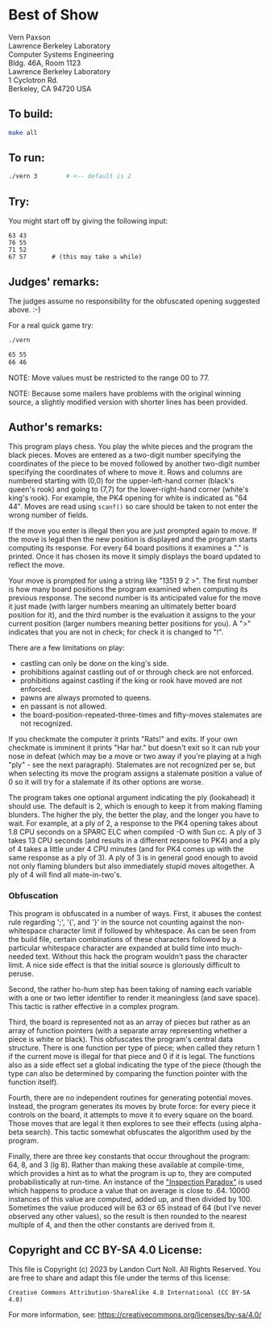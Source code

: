 # Best of Show

Vern Paxson  
Lawrence Berkeley Laboratory  
Computer Systems Engineering  
Bldg. 46A, Room 1123  
Lawrence Berkeley Laboratory  
1 Cyclotron Rd.  
Berkeley, CA 94720  USA  

## To build:

```sh
make all
```

## To run:

```sh
./vern 3		# <-- default is 2
```

## Try:


You might start off by giving the following input:

```
63 43
76 55
71 52
67 57		# (this may take a while)
```

## Judges' remarks:

The judges assume no responsibility for the obfuscated opening
suggested above.  :-)

For a real quick game try:

```sh
./vern

65 55
66 46

```

NOTE: Move values must be restricted to the range 00 to 77.

NOTE: Because some mailers have problems with the original winning source,
a slightly modified version with shorter lines has been provided.

## Author's remarks:

This program plays chess.  You play the white pieces and the program
the black pieces.  Moves are entered as a two-digit number specifying
the coordinates of the piece to be moved followed by another two-digit
number specifying the coordinates of where to move it.  Rows and
columns are numbered starting with (0,0) for the upper-left-hand corner
(black's queen's rook) and going to (7,7) for the lower-right-hand
corner (white's king's rook).  For example, the PK4 opening for white
is indicated as "64 44".  Moves are read using `scanf()` so care should
be taken to not enter the wrong number of fields.

If the move you enter is illegal then you are just prompted again to
move.  If the move is legal then the new position is displayed and the
program starts computing its response.  For every 64 board positions it
examines a "." is printed.  Once it has chosen its move it simply
displays the board updated to reflect the move.

Your move is prompted for using a string like "1351 9 2 >".  The first
number is how many board positions the program examined when computing
its previous response.  The second number is its anticipated value for
the move it just made (with larger numbers meaning an ultimately better
board position for it), and the third number is the evaluation it
assigns to the your current position (larger numbers meaning better
positions for you).  A ">" indicates that you are not in check; for
check it is changed to "!".

There are a few limitations on play:

- castling can only be done on the king's side.
- prohibitions against castling out of or through check are not enforced.
- prohibitions against castling if the king or rook have moved are not enforced.
- pawns are always promoted to queens.
- en passant is not allowed.
- the board-position-repeated-three-times and fifty-moves stalemates are not
recognized.

If you checkmate the computer it prints "Rats!" and exits. If your own
checkmate is imminent it prints "Har har." but doesn't exit so it can
rub your nose in defeat (which may be a move or two away if you're
playing at a high "ply" - see the next paragraph).  Stalemates are not
recognized per se, but when selecting its move the program assigns a
stalemate position a value of 0 so it will try for a stalemate if its
other options are worse.

The program takes one optional argument indicating the ply (lookahead)
it should use.  The default is 2, which is enough to keep it from
making flaming blunders.  The higher the ply, the better the play, and
the longer you have to wait.  For example, at a ply of 2, a response to
the PK4 opening takes about 1.8 CPU seconds on a SPARC ELC when
compiled -O with Sun cc.  A ply of 3 takes 13 CPU seconds (and results
in a different response to PK4) and a ply of 4 takes a little under 4
CPU minutes (and for PK4 comes up with the same response as a ply of
3).  A ply of 3 is in general good enough to avoid not only flaming
blunders but also immediately stupid moves altogether.  A ply of 4
will find all mate-in-two's.


### Obfuscation

This program is obfuscated in a number of ways.  First, it abuses the
contest rule regarding ';', '{', and '}' in the source not counting
against the non-whitespace character limit if followed by whitespace.
As can be seen from the build file, certain combinations of these
characters followed by a particular whitespace character are expanded
at build time into much-needed text.  Without this hack the program
wouldn't pass the character limit.  A nice side effect is that the
initial source is gloriously difficult to peruse.

Second, the rather ho-hum step has been taking of naming each variable
with a one or two letter identifier to render it meaningless (and save
space).  This tactic is rather effective in a complex program.

Third, the board is represented not as an array of pieces but rather as
an array of function pointers (with a separate array representing
whether a piece is white or black).  This obfuscates the program's
central data structure.  There is one function per type of piece; when
called they return 1 if the current move is illegal for that piece and
0 if it is legal.  The functions also as a side effect set a global
indicating the type of the piece (though the type can also be determined
by comparing the function pointer with the function itself).

Fourth, there are no independent routines for generating potential
moves.  Instead, the program generates its moves by brute force: for
every piece it controls on the board, it attempts to move it to every
square on the board.  Those moves that are legal it then explores to
see their effects (using alpha-beta search).  This tactic somewhat
obfuscates the algorithm used by the program.

Finally, there are three key constants that occur throughout the program:  64,
8, and 3 (lg 8).  Rather than making these available at compile-time, which
provides a hint as to what the program is up to, they are computed
probabilistically at run-time.  An instance of the ["Inspection
Paradox"](https://en.wikipedia.org/wiki/Renewal_theory#Inspection_paradox) is
used which happens to produce a value that on average is close to .64.  10000
instances of this value are computed, added up, and then divided by 100.
Sometimes the value produced will be 63 or 65 instead of 64 (but I've never
observed any other values), so the result is then rounded to the nearest
multiple of 4, and then the other constants are derived from it.

## Copyright and CC BY-SA 4.0 License:

This file is Copyright (c) 2023 by Landon Curt Noll.  All Rights Reserved.
You are free to share and adapt this file under the terms of this license:

    Creative Commons Attribution-ShareAlike 4.0 International (CC BY-SA 4.0)

For more information, see: https://creativecommons.org/licenses/by-sa/4.0/
